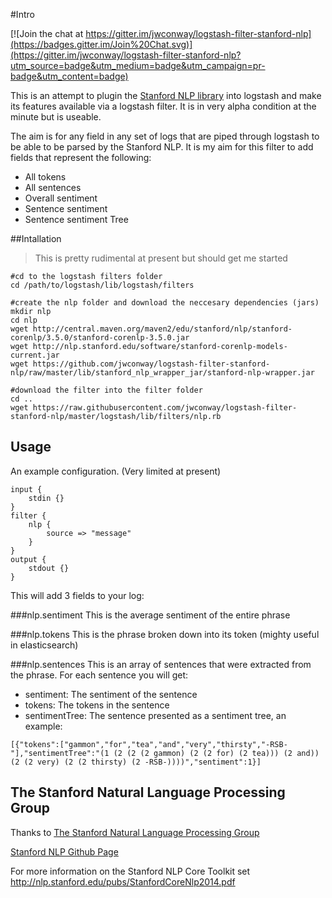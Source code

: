 #Intro

[![Join the chat at https://gitter.im/jwconway/logstash-filter-stanford-nlp](https://badges.gitter.im/Join%20Chat.svg)](https://gitter.im/jwconway/logstash-filter-stanford-nlp?utm_source=badge&utm_medium=badge&utm_campaign=pr-badge&utm_content=badge)

This is an attempt to plugin the [Stanford NLP library](http://nlp.stanford.edu/software/corenlp.shtml) into logstash and make its features available via a logstash filter. It is in very alpha condition at the minute but is useable.

The aim is for any field in any set of logs that are piped through logstash to be able to be parsed by the Stanford NLP. It is my aim for this filter to add fields that represent the following:
- All tokens
- All sentences
- Overall sentiment
- Sentence sentiment
- Sentence sentiment Tree

##Intallation
>This is pretty rudimental at present but should get me started

```
#cd to the logstash filters folder
cd /path/to/logstash/lib/logstash/filters
```
```
#create the nlp folder and download the neccesary dependencies (jars)
mkdir nlp
cd nlp
wget http://central.maven.org/maven2/edu/stanford/nlp/stanford-corenlp/3.5.0/stanford-corenlp-3.5.0.jar
wget http://nlp.stanford.edu/software/stanford-corenlp-models-current.jar
wget https://github.com/jwconway/logstash-filter-stanford-nlp/raw/master/lib/stanford_nlp_wrapper_jar/stanford-nlp-wrapper.jar
```
```
#download the filter into the filter folder
cd ..
wget https://raw.githubusercontent.com/jwconway/logstash-filter-stanford-nlp/master/logstash/lib/filters/nlp.rb
```
## Usage

An example configuration. (Very limited at present)
```
input {
    stdin {}
}
filter {
    nlp {
        source => "message"
    }
}
output {
    stdout {}
}
```

This will add 3 fields to your log:

###nlp.sentiment
This is the average sentiment of the entire phrase

###nlp.tokens
This is the phrase broken down into its token (mighty useful in elasticsearch)

###nlp.sentences
This is an array of sentences that were extracted from the phrase. For each sentence you will get:
 - sentiment: The sentiment of the sentence
 - tokens: The tokens in the sentence
 - sentimentTree: The sentence presented as a sentiment tree, an example:
 ```
 [{"tokens":["gammon","for","tea","and","very","thirsty","-RSB-"],"sentimentTree":"(1 (2 (2 (2 gammon) (2 (2 for) (2 tea))) (2 and)) (2 (2 very) (2 (2 thirsty) (2 -RSB-))))","sentiment":1}]
 ```
 
## The Stanford Natural Language Processing Group
Thanks to [The Stanford Natural Language Processing Group](http://nlp.stanford.edu/software/corenlp.shtml)

[Stanford NLP Github Page](https://github.com/stanfordnlp/CoreNLP)

For more information on the Stanford NLP Core Toolkit set http://nlp.stanford.edu/pubs/StanfordCoreNlp2014.pdf
